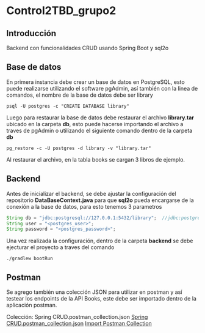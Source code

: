 # Control2TBD_grupo2

## Introducción
Backend con funcionalidades CRUD usando Spring Boot y sql2o
## Base de datos

En primera instancia debe crear un base de datos en PostgreSQL, esto puede realizarse utilizando el software pgAdmin, así también con la linea de comandos, el nombre de la base de datos debe ser library

```
psql -U postgres -c "CREATE DATABASE library"
```

Luego para restaurar la base de datos debe restaurar el archivo **library.tar** ubicado en la carpeta **db**, esto puede hacerse importando el archivo a traves de pgAdmin o utilizando el siguiente comando dentro de la carpeta **db**

```
pg_restore -c -U postgres -d library -v "library.tar"
```

Al restaurar el archivo, en la tabla books se cargan 3 libros de ejemplo.

## Backend
Antes de inicializar el backend, se debe ajustar la configuración del repositorio **DataBaseContext.java**
para que **sql2o** pueda encargarse de la conexión a la base de datos, para esto tenemos 3 parametros

```java
String db = "jdbc:postgresql://127.0.0.1:5432/library";  //jdbc:postgresql:///<HOST>:<PORT>/<DB_NAME>
String user = "<postgres_user>";
String password = "<postgres_password>";
```

Una vez realizada la configuración, dentro de la carpeta **backend** se debe ejecturar el proyecto a traves del comando 

```
./gradlew bootRun
```

## Postman
Se agrego también una colección JSON para utilizar en postman y así testear los endpoints de la API Books,
este debe ser importado dentro de la aplicación postman.

Colección: Spring CRUD.postman_collection.json
[Spring CRUD.postman_collection.json](../blob/master/LICENSE)
[Import Postman Collection](https://learning.postman.com/docs/getting-started/importing-and-exporting-data/)



